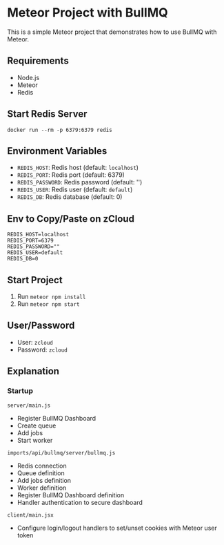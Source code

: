 # Meteor Project with BullMQ

This is a simple Meteor project that demonstrates how to use BullMQ with Meteor.

## Requirements

- Node.js
- Meteor
- Redis

## Start Redis Server

```shell
docker run --rm -p 6379:6379 redis
```

## Environment Variables

- `REDIS_HOST`: Redis host (default: `localhost`)
- `REDIS_PORT`: Redis port (default: 6379)
- `REDIS_PASSWORD`: Redis password (default: '')
- `REDIS_USER`: Redis user (default: `default`)
- `REDIS_DB`: Redis database (default: 0)

## Env to Copy/Paste on zCloud

```dotenv
REDIS_HOST=localhost
REDIS_PORT=6379
REDIS_PASSWORD=""
REDIS_USER=default
REDIS_DB=0
```

## Start Project

1. Run `meteor npm install`
2. Run `meteor npm start`

## User/Password

- User: `zcloud`
- Password: `zcloud`

## Explanation

### Startup

`server/main.js`

- Register BullMQ Dashboard
- Create queue
- Add jobs
- Start worker

`imports/api/bullmq/server/bullmq.js`

- Redis connection
- Queue definition
- Add jobs definition
- Worker definition
- Register BullMQ Dashboard definition
- Handler authentication to secure dashboard

`client/main.jsx`

- Configure login/logout handlers to set/unset cookies with Meteor user token
```
